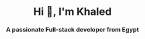 <h1 align="center">Hi 👋, I'm Khaled</h1>
<h3 align="center">A passionate Full-stack developer from Egypt</h3>
<!--
**Khaled-Alaa-1/Khaled-Alaa-1** is a ✨ _special_ ✨ repository because its `README.md` (this file) appears on your GitHub profile.

Here are some ideas to get you started:

- 🔭 I’m currently working on ...
- 🌱 I’m currently learning ...
- 👯 I’m looking to collaborate on ...
- 🤔 I’m looking for help with ...
- 💬 Ask me about ...
- 📫 How to reach me: ...
- 😄 Pronouns: ...
- ⚡ Fun fact: ...
-->
